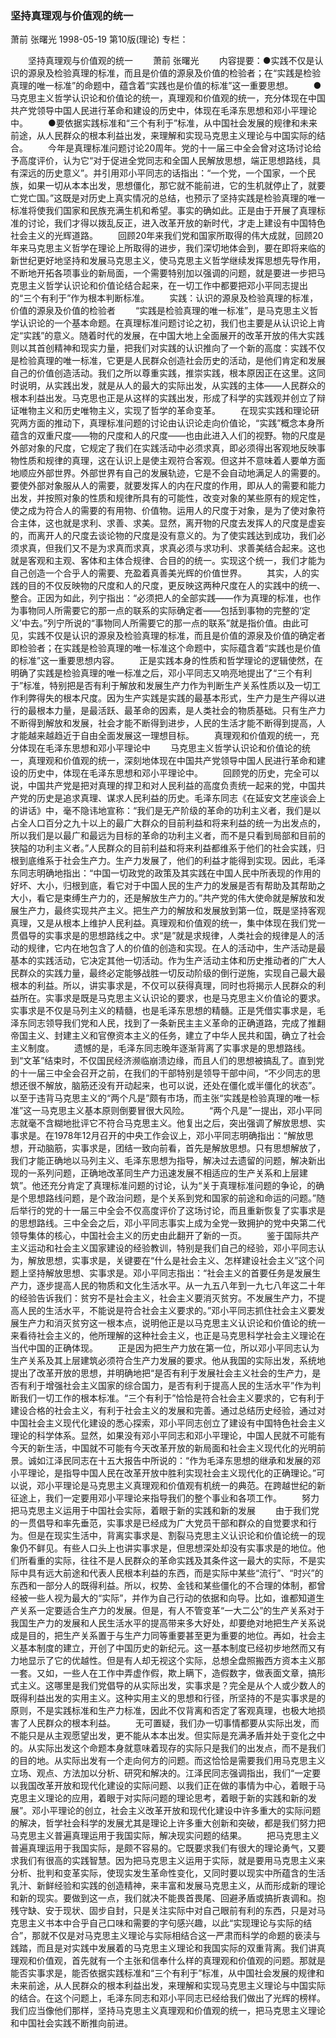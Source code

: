 ### 坚持真理观与价值观的统一
萧前  张曙光
1998-05-19
第10版(理论)
专栏：

　　坚持真理观与价值观的统一
　　萧前  张曙光
　　内容提要：●实践不仅是认识的源泉及检验真理的标准，而且是价值的源泉及价值的检验者；在“实践是检验真理的唯一标准”的命题中，蕴含着“实践也是价值的标准”这一重要思想。
　　●马克思主义哲学认识论和价值论的统一，真理观和价值观的统一，充分体现在中国共产党领导中国人民进行革命和建设的历史中，体现在毛泽东思想和邓小平理论中。
　　●要依据实践标准和“三个有利于”标准，从中国社会发展的规律和未来前途，从人民群众的根本利益出发，来理解和实现马克思主义理论与中国实际的结合。
　　今年是真理标准问题讨论20周年。党的十一届三中全会曾对这场讨论给予高度评价，认为它“对于促进全党同志和全国人民解放思想，端正思想路线，具有深远的历史意义”。并引用邓小平同志的话指出：“一个党，一个国家，一个民族，如果一切从本本出发，思想僵化，那它就不能前进，它的生机就停止了，就要亡党亡国。”这既是对历史上真实情况的总结，也预示了坚持实践是检验真理的唯一标准将使我们国家和民族充满生机和希望。事实的确如此。正是由于开展了真理标准的讨论，我们才得以拨乱反正，进入改革开放的新时代，才走上建设有中国特色社会主义的光辉道路。
　　回顾20年来我们党和国家所取得的伟大成就，回顾20年来马克思主义哲学在理论上所取得的进步，我们深切地体会到，要在即将来临的新世纪更好地坚持和发展马克思主义，使马克思主义哲学继续发挥思想先导作用，不断地开拓各项事业的新局面，一个需要特别加以强调的问题，就是要进一步把马克思主义哲学认识论和价值论结合起来，在一切工作中都要把邓小平同志提出的“三个有利于”作为根本判断标准。
　　实践：认识的源泉及检验真理的标准，价值的源泉及价值的检验者
　　“实践是检验真理的唯一标准”，是马克思主义哲学认识论的一个基本命题。在真理标准问题讨论之初，我们也主要是从认识论上肯定“实践”的意义。随着时代的发展，在中国大地上全面展开的改革开放的伟大实践则以其首创精神和现实力量，把我们对实践的认识推向了一个新的高度：实践不仅是检验真理的唯一标准，它更是人民群众创造社会历史的活动，是他们肯定和发展自己的价值创造活动。我们之所以尊重实践，推崇实践，根本原因正在这里。这同时说明，从实践出发，就是从人的最大的实际出发，从实践的主体——人民群众的根本利益出发。马克思也正是从这样的实践出发，形成了科学的实践观并创立了辩证唯物主义和历史唯物主义，实现了哲学的革命变革。
　　在现实实践和理论研究两方面的推动下，真理标准问题的讨论由认识论走向价值论，“实践”概念本身所蕴含的双重尺度——物的尺度和人的尺度——也由此进入人们的视野。物的尺度是外部对象的尺度，它规定了我们在实践活动中必须求真，即必须得出客观地反映事物性质和规律的真理，这在认识上是使主观符合客观。但这并不意味着人要单方面地顺应外部世界。外部世界有自己的发展轨迹，它是不会自动地满足人的需要的。要使外部对象服从人的需要，就要发挥人的内在尺度的作用，即从人的需要和能力出发，并按照对象的性质和规律所具有的可能性，改变对象的某些原有的规定性，使之成为符合人的需要的有用物、价值物。运用人的尺度于对象，是为了使对象符合主体，这也就是求利、求善、求美。显然，离开物的尺度去发挥人的尺度是虚妄的，而离开人的尺度去谈论物的尺度是没有意义的。为了使实践达到成功，我们必须求真，但我们又不是为求真而求真，求真必须与求功利、求善美结合起来。这也就是客观和主观、客体和主体合规律、合目的的统一。实现这个统一，我们才能为自己创造一个合乎人的需要、充盈着真善美光辉的价值世界。
　　其实，人的实践的目的不仅反映物的尺度和人的尺度，更反映这两种尺度在人的实践中的统一、整合。正因为如此，列宁指出：“必须把人的全部实践——作为真理的标准，也作为事物同人所需要它的那一点的联系的实际确定者——包括到事物的完整的‘定义’中去。”列宁所说的“事物同人所需要它的那一点的联系”就是指价值。由此可见，实践不仅是认识的源泉及检验真理的标准，而且是价值的源泉及价值的确定者即检验者；在实践是检验真理的唯一标准这个命题中，实际蕴含着“实践也是价值的标准”这一重要思想内容。
　　正是实践本身的性质和哲学理论的逻辑使然，在明确了实践是检验真理的唯一标准之后，邓小平同志又响亮地提出了“三个有利于”标准，特别把是否有利于解放和发展生产力作为判断生产关系性质以及一切工作利弊得失的根本尺度。因为生产实践是实践的最基本形式，生产力是生产得以进行的最根本力量，是最活跃、最革命的因素，是人类社会的物质基础。只有生产力不断得到解放和发展，社会才能不断得到进步，人民的生活才能不断得到提高，人才能越来越趋近于自由全面发展这一理想目标。
　　真理观和价值观的统一，充分体现在毛泽东思想和邓小平理论中
　　马克思主义哲学认识论和价值论的统一，真理观和价值观的统一，深刻地体现在中国共产党领导中国人民进行革命和建设的历史中，体现在毛泽东思想和邓小平理论中。
　　回顾党的历史，完全可以说，中国共产党是把对真理的捍卫和对人民利益的高度负责统一起来的党，中国共产党的历史是追求真理、谋求人民利益的历史。毛泽东同志《在延安文艺座谈会上的讲话》中，毫不隐讳地宣称：“我们是无产阶级的革命的功利主义者，我们是以占全人口百分之九十以上的最广大群众的目前利益和将来利益的统一为出发点的，所以我们是以最广和最远为目标的革命的功利主义者，而不是只看到局部和目前的狭隘的功利主义者。”人民群众的目前利益和将来利益都维系于他们的社会实践，归根到底维系于社会生产力。生产力发展了，他们的利益才能得到实现。因此，毛泽东同志明确地指出：“中国一切政党的政策及其实践在中国人民中所表现的作用的好坏、大小，归根到底，看它对于中国人民的生产力的发展是否有帮助及其帮助之大小，看它是束缚生产力的，还是解放生产力的。”共产党的伟大使命就是解放和发展生产力，最终实现共产主义。把生产力的解放和发展放到第一位，既是坚持客观真理，又是从根本上维护人民利益。真理观和价值观的统一，集中体现在我们党一贯倡导的实事求是的思想路线之中。求“是”就是求规律，人类社会的规律是人的活动的规律，它内在地包含了人的价值的创造和实现。在人的活动中，生产活动是最基本的实践活动，它决定其他一切活动。作为生产活动主体和历史推动者的广大人民群众的实践力量，最终必定能够战胜一切反动阶级的倒行逆施，实现自己最大最根本的利益。所以，讲实事求是，不仅可以获得真理，同时也将揭示人民群众的利益所在。实事求是既是马克思主义认识论的要求，也是马克思主义价值论的要求。实事求是不仅是马列主义的精髓，也是毛泽东思想的精髓。正是凭借实事求是，毛泽东同志领导我们党和人民，找到了一条新民主主义革命的正确道路，完成了推翻帝国主义、封建主义和官僚资本主义的任务，建立了中华人民共和国，确立了社会主义制度。
　　遗憾的是，毛泽东同志晚年逐渐背离了实事求是的思想路线。到“文革”结束时，不仅国民经济濒临崩溃边缘，而且人们的思想被搞乱了。直到党的十一届三中全会召开之前，在我们的干部特别是领导干部中间，“不少同志的思想还很不解放，脑筋还没有开动起来，也可以说，还处在僵化或半僵化的状态”。以至于违背马克思主义的“两个凡是”颇有市场，而主张“实践是检验真理的唯一标准”这一马克思主义基本原则倒要冒很大风险。
　　“两个凡是”一提出，邓小平同志就毫不含糊地批评它不符合马克思主义。他复出之后，突出强调了解放思想、实事求是。在1978年12月召开的中央工作会议上，邓小平同志明确指出：“解放思想，开动脑筋，实事求是，团结一致向前看，首先是解放思想。只有思想解放了，我们才能正确地以马列主义、毛泽东思想为指导，解决过去遗留的问题，解决新出现的一系列问题，正确地改革同生产力迅速发展不相适应的生产关系和上层建筑”。他还充分肯定了真理标准问题的讨论，认为“关于真理标准问题的争论，的确是个思想路线问题，是个政治问题，是个关系到党和国家的前途和命运的问题。”随后举行的党的十一届三中全会不仅高度评价了这场讨论，而且重新恢复了实事求是的思想路线。三中全会之后，邓小平同志事实上成为全党一致拥护的党中央第二代领导集体的核心，中国社会主义的历史由此翻开了新的一页。
　　鉴于国际共产主义运动和社会主义国家建设的经验教训，特别是我们自己的经验，邓小平同志认为，解放思想，实事求是，关键要在“什么是社会主义、怎样建设社会主义”这个问题上坚持解放思想、实事求是。邓小平同志指出：“社会主义的首要任务是发展生产力，逐步提高人民的物质和文化生活水平。从一九五八年到一九七八年这二十年的经验告诉我们：贫穷不是社会主义，社会主义要消灭贫穷。不发展生产力，不提高人民的生活水平，不能说是符合社会主义要求的。”邓小平同志抓住社会主义要发展生产力和消灭贫穷这一根本点，说明他正是以马克思主义认识论和价值论的统一来看待社会主义的，他所理解的这种社会主义，也正是马克思科学社会主义理论在当代中国的正确体现。
　　正是因为把生产力放在第一位，所以邓小平同志认为生产关系及其上层建筑必须符合生产力发展的要求。他从我国的实际出发，系统地提出了改革开放的思想，并明确地把“是否有利于发展社会主义社会的生产力，是否有利于增强社会主义国家的综合国力，是否有利于提高人民的生活水平”作为判断我们一切工作的根本标准。“三个有利于”恰恰是符合社会主义要求的，它有利于建设合格的社会主义，有利于社会主义的发展和完善。通过总结历史经验，通过对中国社会主义现代化建设的悉心探索，邓小平同志创立了建设有中国特色社会主义理论的科学体系。显然，如果没有邓小平同志和邓小平理论，中国人民就不可能有今天的新生活，中国就不可能有今天改革开放的新局面和社会主义现代化的光明前景。诚如江泽民同志在十五大报告中所说的：“作为毛泽东思想的继承和发展的邓小平理论，是指导中国人民在改革开放中胜利实现社会主义现代化的正确理论。”可以说，邓小平理论是马克思主义真理观和价值观有机统一的典范。在跨越世纪的新征途上，我们一定要用邓小平理论来指导我们的整个事业和各项工作。
　　努力把马克思主义运用于中国社会实际，着眼于新的实践和新的发展
　　由于我们党的一贯倡导和率先垂范，实事求是已经成为广大党员干部和群众的自觉要求和行为。但是在现实生活中，背离实事求是、割裂马克思主义认识论和价值论统一的现象仍不鲜见。有些人口头上也讲实事求是，但思想深处却没有实事求是的地位。他们所看重的实际，往往不是人民群众的革命实践及其条件这一最大的实际，不是实际中具有远大前途和代表人民根本利益的东西，而是实际中某些“流行”、“时兴”的东西和一部分人的既得利益。所以，权势、金钱和某些僵化的不合理的体制，都曾经被一些人视为最大的“实际”，并作为自己行动的依据和向导。比如，谁都知道生产关系一定要适合生产力的发展。但是，有人不管变革“一大二公”的生产关系对于我国生产力的发展和人民生活水平的提高带来多大好处，却要绝对地把生产关系说成是目的，把生产关系置于与生产力同等重要甚至更为重要的地位。再如，社会主义基本制度的建立，开创了中国历史的新纪元。这一基本制度已经初步地然而又有力地显示了它的优越性。但是有人却无视这个实际，总想全盘照搬西方资本主义那一套。又如，一些人在工作中弄虚作假，欺上瞒下，造假数字，做表面文章，搞形式主义。这哪里是我们党倡导的从实际出发，实事求是？完全是从个人或少数人的既得利益出发的实用主义。这种实用主义的思想和行径，所坚持的不是实事求是的原则，不是实践标准和生产力标准，因此不仅背离和否定了客观真理，也极大地损害了人民群众的根本利益。
　　无可置疑，我们办一切事情都要从实际出发，而不能只是从主观愿望出发，更不能从本本出发。但实际是充满矛盾并处于变化之中的。从实际出发这个命题本身就意味着现存的实际只是我们的出发点，而不是我们的目的地。从实际出发有一个走向何方的问题。而这恰恰是需要我们用马克思主义立场、观点、方法加以分析、研究和解决的。江泽民同志强调指出，我们“一定要以我国改革开放和现代化建设的实际问题、以我们正在做的事情为中心，着眼于马克思主义理论的应用，着眼于对实际问题的理论思考，着眼于新的实践和新的发展”。邓小平理论的创立，社会主义改革开放和现代化建设中许多重大的实际问题的解决，哲学社会科学的发展尤其是理论上许多重大创新和突破，都是我们努力把马克思主义普遍真理运用于我国实际，解决现实问题的结果。
　　把马克思主义普遍真理运用于我国实际，是颇不容易的。它既要求我们有很大的理论勇气，又要求我们有很高的实践智慧。因为把马克思主义运用于实际，就是要用马克思主义来分析、批判和变革实际，使现实发生革命性变化，又同时要以现实中所蕴含的生活乳汁、新鲜经验和实践的创造精神，来丰富和发展马克思主义，从而形成新的理论和新的现实。要做到这一点，我们就决不能畏首畏尾、回避矛盾或搞折衷调和。抱残守缺、安于现状、固步自封，只是关注实际中对自己眼前有利的东西，只是对马克思主义书本中合乎自己口味和需要的字句感兴趣，以此“实现理论与实际的结合”，那就不仅是对马克思主义理论与实际相结合这一严肃而科学的命题的亵渎与践踏，而且是对实践中发展着的马克思主义理论和我国实际的双重背离。我们讲真理观和价值观，首先就有一个主张和信奉什么样的真理观和价值观的问题。那就是能否实事求是，能否依据实践标准和“三个有利于”标准，从中国社会发展的规律和未来前途，从人民群众的根本利益出发，来理解和实现马克思主义理论与中国实际的结合。在这个问题上，毛泽东同志和邓小平同志已经给我们做出了光辉的榜样。我们应当像他们那样，坚持马克思主义真理观和价值观的统一，把马克思主义理论和中国社会实践不断推向前进。
